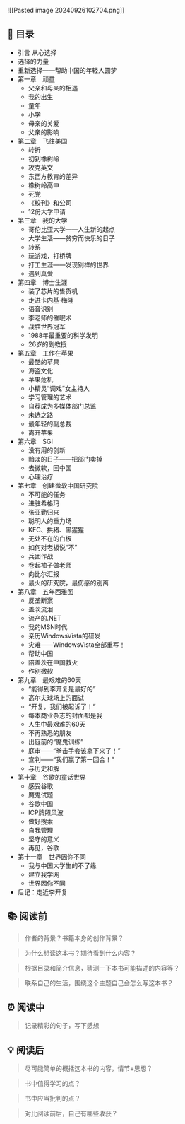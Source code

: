 ![[Pasted image 20240926102704.png]]
## 📑 目录
* 引言 从心选择  
* 选择的力量  
* 重新选择——帮助中国的年轻人圆梦  
* 第一章　顽童  
	* 父亲和母亲的相遇  
	* 我的出生  
	* 童年  
	* 小学  
	* 母亲的关爱  
	* 父亲的影响  
* 第二章　飞往美国  
	* 转折  
	* 初到橡树岭  
	* 攻克英文  
	* 东西方教育的差异  
	* 橡树岭高中  
	* 死党  
	* 《校刊》和公司  
	* 12份大学申请  
* 第三章　我的大学  
	* 哥伦比亚大学——人生新的起点  
	* 大学生活——贫穷而快乐的日子  
	* 转系  
	* 玩游戏，打桥牌  
	* 打工生涯——发现别样的世界  
	* 遇到真爱  
* 第四章　博士生涯  
	* 装了芯片的售货机  
	* 走进卡内基·梅隆  
	* 语音识别  
	* 李老师的催眠术  
	* 战胜世界冠军  
	* 1988年最重要的科学发明  
	* 26岁的副教授  
* 第五章　工作在苹果  
	* 最酷的苹果  
	* 海盗文化  
	* 苹果危机  
	* 小精灵“调戏”女主持人  
	* 学习管理的艺术  
	* 自荐成为多媒体部门总监  
	* 未选之路  
	* 最年轻的副总裁  
	* 离开苹果  
* 第六章　SGI  
	* 没有用的创新  
	* 黯淡的日子——把部门卖掉  
	* 去微软，回中国  
	* 心理治疗  
* 第七章　创建微软中国研究院  
	* 不可能的任务  
	* 进驻希格玛  
	* 张亚勤归来  
	* 聪明人的重力场  
	* KFC、拱猪、黑猩猩  
	* 无处不在的白板  
	* 如何对老板说“不”  
	* 兵团作战  
	* 卷起袖子做老师  
	* 向比尔汇报  
	* 最火的研究院，最伤感的别离  
* 第八章　五年西雅图  
	* 反垄断案  
	* 盖茨流泪  
	* 流产的.NET  
	* 我的MSN时代  
	* 亲历WindowsVista的研发  
	* 灾难——WindowsVista全部重写！  
	* 帮助中国  
	* 陪盖茨在中国救火  
	* 作别微软  
* 第九章　最艰难的60天  
	* “能得到李开复是最好的”  
	* 高尔夫球场上的面试  
	* “开复，我们被起诉了！”  
	* 每本商业杂志的封面都是我  
	* 人生中最艰难的60天  
	* 不再熟悉的朋友  
	* 出庭前的“魔鬼训练”  
	* 庭审——“拳击手套该拿下来了！”  
	* 宣判——“我们赢了第一回合！”  
	* 与历史和解  
* 第十章　谷歌的童话世界  
	* 感受谷歌  
	* 魔鬼试题  
	* 谷歌中国  
	* ICP牌照风波  
	* 做好搜索  
	* 自我管理  
	* 坚守的意义  
	* 再见，谷歌  
* 第十一章　世界因你不同  
	* 我与中国大学生的不了缘  
	* 建立我学网  
	* 世界因你不同  
* 后记：走近李开复
## 📚 阅读前
> 作者的背景？书籍本身的创作背景？

> 为什么想读这本书？期待看到什么内容？

> 根据目录和简介信息，猜测一下本书可能描述的内容等？

> 联系自己的生活，围绕这个主题自己会怎么写这本书？
## ⏰ 阅读中
> 记录精彩的句子，写下感想
##  💡 阅读后
> 尽可能简单的概括这本书的内容，情节+思想？

> 书中值得学习的点？

> 书中应当批判的点？

> 对比阅读前后，自己有哪些收获？ 
